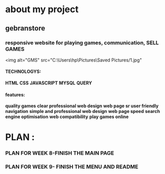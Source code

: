 # about my project
## gebranstore
 
 
 ### responsive website for playing games, communication, SELL GAMES 
  <img alt="GMS" src="C:\Users\hp\Pictures\Saved Pictures/1.jpg"
 
#### TECHNOLOGYS:
 **HTML**
 **CSS**
 **JAVASCRIPT**
 **MYSQL**
 **QUERY**


 #### features:
 **quality games**
 **clear professional web design**
 **web page sr user friendly navigation**
 **simple and professional web design**
 **web page speed**
 **search engine optimisation**
 **web compatibility**
 **play games online**

# PLAN :
### PLAN FOR WEEK 8-FINISH THE MAIN PAGE
### PLAN FOR WEEK 9- FINISH THE MENU AND README
